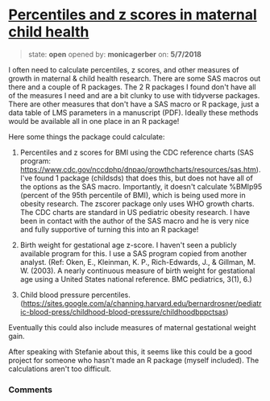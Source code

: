 # [Percentiles and z scores in maternal child health](https://github.com/ropensci/unconf18/issues/49)

> state: **open** opened by: **monicagerber** on: **5/7/2018**

I often need to calculate percentiles, z scores, and other measures of growth in maternal &amp; child health research. There are some SAS macros out there and a couple of R packages. The 2 R packages I found don&#x27;t have all of the measures I need and are a bit clunky to use with tidyverse packages. There are other measures that don&#x27;t have a SAS macro or R package, just a data table of LMS parameters in a manuscript (PDF). Ideally these methods would be available all in one place in an R package!

Here some things the package could calculate:

1. Percentiles and z scores for BMI using the CDC reference charts (SAS program: https://www.cdc.gov/nccdphp/dnpao/growthcharts/resources/sas.htm). I&#x27;ve found 1 package (childsds) that does this, but does not have all of the options as the SAS macro. Importantly, it doesn&#x27;t calculate %BMIp95 (percent of the 95th percentile of BMI), which is being used more in obesity research. The zscorer package only uses WHO growth charts. The CDC charts are standard in US pediatric obesity research. I have been in contact with the author of the SAS macro and he is very nice and fully supportive of turning this into an R package!

2. Birth weight for gestational age z-score. I haven&#x27;t seen a publicly available program for this. I use a SAS program copied from another analyst. (Ref: Oken, E., Kleinman, K. P., Rich-Edwards, J., &amp; Gillman, M. W. (2003). A nearly continuous measure of birth weight for gestational age using a United States national reference. BMC pediatrics, 3(1), 6.) 

3. Child blood pressure percentiles.  (https://sites.google.com/a/channing.harvard.edu/bernardrosner/pediatric-blood-press/childhood-blood-pressure/childhoodbppctsas)

Eventually this could also include measures of maternal gestational weight gain.

After speaking with Stefanie about this, it seems like this could be a good project for someone who hasn&#x27;t made an R package (myself included). The calculations aren&#x27;t too difficult.   

### Comments

